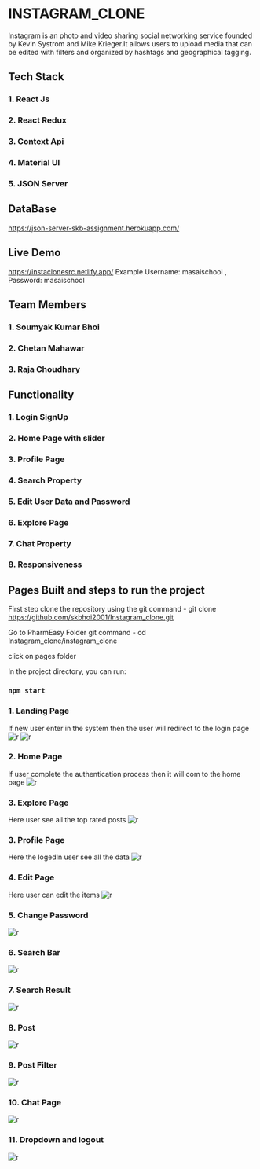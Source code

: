 # INSTAGRAM_CLONE

Instagram is an photo and video sharing social networking service founded by Kevin Systrom and Mike Krieger.It allows users to upload media that can be edited with filters and organized by hashtags and geographical tagging.

## Tech Stack

### 1. React Js
### 2. React Redux
### 3. Context Api
### 4. Material UI
### 5. JSON Server

## DataBase
https://json-server-skb-assignment.herokuapp.com/

## Live Demo
https://instaclonesrc.netlify.app/
Example Username: masaischool ,  Password: masaischool
       

## Team Members

### 1. Soumyak Kumar Bhoi
### 2. Chetan Mahawar
### 3. Raja Choudhary


## Functionality

### 1. Login SignUp
### 2. Home Page with slider
### 3. Profile Page
### 4. Search Property
### 5. Edit User Data and Password
### 6. Explore Page
### 7. Chat Property
### 8. Responsiveness


## Pages Built and steps to run the project

First step clone the repository using the git command - git clone https://github.com/skbhoi2001/Instagram_clone.git

Go to PharmEasy Folder git command - cd Instagram_clone/instagram_clone

click on pages folder

In the project directory, you can run:

### `npm start`

### 1. Landing Page
If new user enter in the system then the user will redirect to the login page
![r](https://raw.githubusercontent.com/skbhoi2001/Instagram_clone/main/instagram_clone/images/login.png)
![r](https://github.com/skbhoi2001/Instagram_clone/blob/main/instagram_clone/images/signup.png?raw=true)

### 2. Home Page
If user complete the authentication process then it will com to the home page
![r](https://github.com/skbhoi2001/Instagram_clone/blob/main/instagram_clone/images/home.png?raw=true)

### 3. Explore Page
Here user see all the top rated posts 
![r](https://github.com/skbhoi2001/Instagram_clone/blob/main/instagram_clone/images/explore%20page.png?raw=true)

### 3. Profile Page
Here the logedIn user see all the data
![r](https://github.com/skbhoi2001/Instagram_clone/blob/main/instagram_clone/images/profile%20page.png?raw=true)

### 4. Edit Page
Here user can edit the items
![r](https://github.com/skbhoi2001/Instagram_clone/blob/main/instagram_clone/images/edit%20profile.png?raw=true)

### 5. Change Password
![r](https://github.com/skbhoi2001/Instagram_clone/blob/main/instagram_clone/images/change%20password.png?raw=true)

### 6. Search Bar
![r](https://github.com/skbhoi2001/Instagram_clone/blob/main/instagram_clone/images/change%20password.png?raw=true)

### 7. Search Result
![r](https://github.com/skbhoi2001/Instagram_clone/blob/main/instagram_clone/images/searchResult.png?raw=true)

### 8. Post
![r](https://github.com/skbhoi2001/Instagram_clone/blob/main/instagram_clone/images/post1.png?raw=true)

### 9. Post Filter
![r](https://github.com/skbhoi2001/Instagram_clone/blob/main/instagram_clone/images/postFilter.png?raw=true)

### 10. Chat Page
![r](https://github.com/skbhoi2001/Instagram_clone/blob/main/instagram_clone/images/chat.png?raw=true)


### 11. Dropdown and logout
![r](https://github.com/skbhoi2001/Instagram_clone/blob/main/instagram_clone/images/dropdown.png?raw=true)



